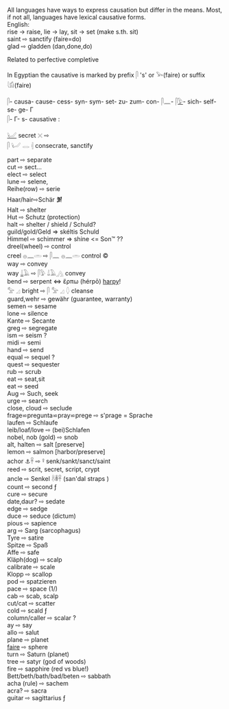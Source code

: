 All languages have ways to express causation but differ in the means. Most, if not all, languages have lexical causative forms.  
English:  
 rise → raise, lie → lay, sit → set (make s.th. sit)  
 saint ⇨ sanctify (faire=do)  
 glad  ⇨ gladden (dan,done,do)  

Related to perfective completive  


In Egyptian the causative is marked by prefix 𓋴 's' or 𓅨(faire) or suffix 𓇋𓀁(faire)  

𓋴- causa- cause- cess- syn- sym- set- zu- zum- con- 𓋴𓈖- 𓋴[𓅱](𓅱)- sich- self- se- ge- Γ  
𓋴- Γ- s- causative :  

[𓂦](𓂦) secret  𓏴 ⇨  
𓋴 𓂦 𓂋 𓏜  consecrate, sanctify  

part ⇨ separate  
cut ⇨ sect…  
elect ⇨ select  
lune ⇨ selene,  
Reihe(row) ⇨ serie  
Haar/hair⇨Schär 𒋠  
Halt ⇨ shelter  
Hut ⇨ Schutz (protection)  
halt ⇨ shelter / shield / Schuld?  
guild/gold/Geld =>  skéltis Schuld  
Himmel ⇨ schimmer => shine <= Son™ ??  
dreel(wheel) ⇨ control  
creel 𓐍𓈖𓏛 ⇨ 𓋴𓈖 𓐍𓈖𓏛 control ©  
way ⇨ convey  
way [𓍑](𓍑)𓄿  ⇨ 𓋴𓅱 𓍑𓄿𓂻 convey  
bend ⇨ serpent ⇔  ἕρπω (hérpō) [harpy](harpy)!  
𓅡 𓈎 bright ⇨ 𓋴 𓅡 𓈎 𓆭 cleanse  
guard,wehr ⇨ gewähr (guarantee, warranty)  
semen ⇨ sesame  
lone ⇨ silence  
Kante ⇨ Secante  
greg ⇨ segregate  
ism ⇨ seism ?  
midi ⇨ semi  
hand ⇨ send  
equal ⇨ sequel ?  
quest ⇨ sequester  
rub ⇨ scrub  
eat ⇨ seat,sit  
eat ⇨ seed  
Aug ⇨ Such, seek  
urge ⇨ search  
close, cloud ⇨ seclude  
frage⋍pregunta⋍pray⋍prege ⇨ s'prage = Sprache  
laufen ⇨ Schlaufe  
leib/loaf/love ⇨ (bei)Schlafen  
nobel, nob (gold) ⇨ snob  
alt, halten ⇨ salt [preserve]  
lemon ⇨ salmon [harbor/preserve]  
achor ⚓𓋹 ⇨ 𓋩 senk/sankt/sanct/saint  
reed ⇨ scrit, secret, script, crypt  
ancle ⇨ Senkel 𓋸𓎬𓋹 (san'dal straps )  
count ⇨ second  ƒ  
cure ⇨ secure  
date,daur? ⇨ sedate  
edge ⇨ sedge  
duce ⇨ seduce (dictum)  
pious ⇨ sapience  
arg ⇨ Sarg (sarcophagus)  
Tyre ⇨ satire  
Spitze ⇨ Spaß  
Affe ⇨ safe  
Kläph(dog) ⇨ scalp  
calibrate ⇨ scale  
Klopp ⇨ scallop  
pod ⇨ spatzieren  
pace ⇨ space  (1/)  
cab ⇨ scab, scalp  
cut/cat ⇨ scatter  
cold ⇨ scald ƒ  
column/caller ⇨ scalar ?  
ay ⇨ say  
allo ⇨ salut  
plane ⇨ planet  
[faire](faire) ⇨ sphere  
turn ⇨ Saturn (planet)  
tree ⇨ satyr (god of woods)  
fire ⇨ sapphire (red vs blue!)  
Bett/beth/bath/bad/beten ⇨ sabbath  
acha (rule) ⇨ sachem  
acra? ⇨ sacra  
guitar ⇨ sagittarius ƒ  
